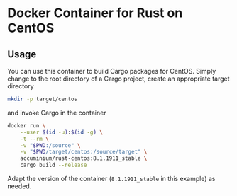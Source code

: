 # Docker Container for Rust on CentOS

## Usage

You can use this container to build Cargo packages for CentOS.  Simply change to the root directory
of a Cargo project, create an appropriate target directory
```sh
mkdir -p target/centos
```
and invoke Cargo in the container
```sh
docker run \
    --user $(id -u):$(id -g) \
    -t --rm \
    -v "$PWD:/source" \
    -v "$PWD/target/centos:/source/target" \
    accuminium/rust-centos:8.1.1911_stable \
    cargo build --release
```
Adapt the version of the container (`8.1.1911_stable` in this example) as needed.
